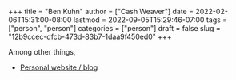 +++
title = "Ben Kuhn"
author = ["Cash Weaver"]
date = 2022-02-06T15:31:00-08:00
lastmod = 2022-09-05T15:29:46-07:00
tags = ["person", "person"]
categories = ["person"]
draft = false
slug = "12b9ccec-dfcb-473d-83b7-1daa9f450ed0"
+++

Among other things,

-   [Personal website / blog](https://www.benkuhn.net/)
